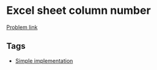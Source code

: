 # Excel sheet column number

[Problem link](https://leetcode.com/problems/excel-sheet-column-number)

## Tags

* [Simple implementation](/README.md#Simple_implementation)
